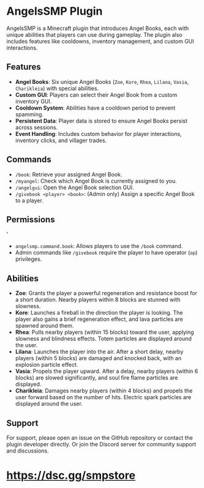 # AngelsSMP Plugin

AngelsSMP is a Minecraft plugin that introduces Angel Books, each with unique abilities that players can use during gameplay. The plugin also includes features like cooldowns, inventory management, and custom GUI interactions.

## Features

- **Angel Books**: Six unique Angel Books (`Zoe`, `Kore`, `Rhea`, `Lilana`, `Vasia`, `Charikleia`) with special abilities.
- **Custom GUI**: Players can select their Angel Book from a custom inventory GUI.
- **Cooldown System**: Abilities have a cooldown period to prevent spamming.
- **Persistent Data**: Player data is stored to ensure Angel Books persist across sessions.
- **Event Handling**: Includes custom behavior for player interactions, inventory clicks, and villager trades.

## Commands

- `/book`: Retrieve your assigned Angel Book.
- `/myangel`: Check which Angel Book is currently assigned to you.
- `/angelgui`: Open the Angel Book selection GUI.
- `/givebook <player> <book>`: (Admin only) Assign a specific Angel Book to a player.

## Permissions
'
- `angelsmp.command.book`: Allows players to use the `/book` command.
- Admin commands like `/givebook` require the player to have operator (`op`) privileges.

## Abilities

- **Zoe**: Grants the player a powerful regeneration and resistance boost for a short duration. Nearby players within 8 blocks are stunned with slowness.
- **Kore**: Launches a fireball in the direction the player is looking. The player also gains a brief regeneration effect, and lava particles are spawned around them.
- **Rhea**: Pulls nearby players (within 15 blocks) toward the user, applying slowness and blindness effects. Totem particles are displayed around the user.
- **Lilana**: Launches the player into the air. After a short delay, nearby players (within 5 blocks) are damaged and knocked back, with an explosion particle effect.
- **Vasia**: Propels the player upward. After a delay, nearby players (within 6 blocks) are slowed significantly, and soul fire flame particles are displayed.
- **Charikleia**: Damages nearby players (within 4 blocks) and propels the user forward based on the number of hits. Electric spark particles are displayed around the user.

## Support

For support, please open an issue on the GitHub repository or contact the plugin developer directly.
Or join the Discord server for community support and discussions.
# https://dsc.gg/smpstore
